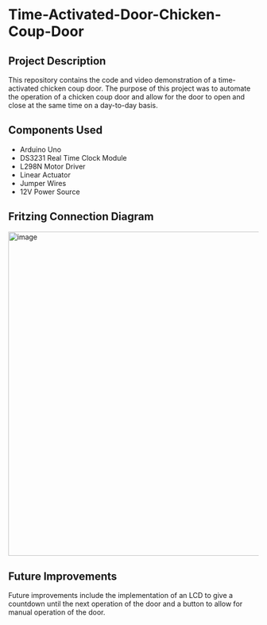 # Time-Activated-Door-Chicken-Coup-Door
## Project Description
This repository contains the code and video demonstration of a time-activated chicken coup door. The purpose of this project was to automate the operation of a chicken coup door and allow for the door to open and close at the same time on a day-to-day basis. 
## Components Used 
- Arduino Uno
- DS3231 Real Time Clock Module
- L298N Motor Driver
- Linear Actuator
- Jumper Wires
- 12V Power Source
## Fritzing Connection Diagram
<img width="652" alt="image" src="https://user-images.githubusercontent.com/102427757/212816886-b234eed9-f73c-47c2-88c2-a939ae342bf7.png">

## Future Improvements
Future improvements include the implementation of an LCD to give a countdown until the next operation of the door and a button to allow for manual operation of the door.



